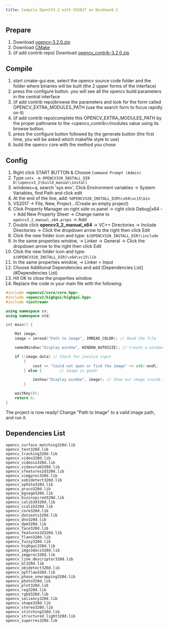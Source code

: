 ```yaml
---
title: Compile OpenCV3.2 with VS2017 on Windows8.1
---
```


## Prepare
1. Download [opencv-3.2.0.zip](https://github.com/opencv/opencv/archive/3.2.0.zip)
1. Download [CMake](https://cmake.org/download/)
1. (if add contrib repo) Download [opencv_contrib-3.2.0.zip](https://github.com/opencv/opencv_contrib/archive/3.2.0.zip)


## Compile
1. start cmake-gui.exe, select the opencv source code folder and the folder where binaries will be built (the 2 upper forms of the interface)
1. press the configure button. you will see all the opencv build parameters in the central interface
1. (if add contrib repo)browse the parameters and look for the form called OPENCV_EXTRA_MODULES_PATH (use the search form to focus rapidly on it)
1. (if add contrib repo)complete this OPENCV_EXTRA_MODULES_PATH by the proper pathname to the <opencv_contrib>/modules value using its browse button.
1. press the configure button followed by the generate button (the first time, you will be asked which makefile style to use)
1. build the opencv core with the method you chose 
## Config
1. Right click START BUTTON & Choose `Command Prompt (Admin)`
1. Type `setx -m OPENCV320_INSTALL_DIR D:\opencv3_2\build_manual\install`
1. windows+q, search 'sys env', Click Environment variables -> System Variables, find Path and click edit
1. At the end of the line, add: `%OPENCV320_INSTALL_DIR%\x64\vc15\bin`
1. VS2017 -> File, New, Project...(Create an empty project) 
1. Click Property Manager on right side vs panel -> right click Debug|x64 -> Add New Property Sheet -> Change name to `opencv3_2_manual_x64.props` -> Add
1. Double click **opencv3_2_manual_x64** -> VC++ Directories -> Include Directories -> Click the dropdown arrow to the right then click Edit
1. Click the new folder icon and type: `$(OPENCV320_INSTALL_DIR)\include`
1. In the same properties window,  -> Linker -> General -> Click the dropdown arrow to the right then click Edit
1. Click the new folder icon and type: `$(OPENCV320_INSTALL_DIR)\x64\vc15\lib`
1. In the same properties window, -> Linker > Input 
1. Choose Additional Dependencies and add [Dependencies List](#Dependencies List)
1. Hit OK to close the properties window.
1. Replace the code in your main file with the following:
``` c++
#include <opencv2/core/core.hpp>
#include <opencv2/highgui/highgui.hpp>
#include <iostream>

using namespace cv;
using namespace std;

int main() {

	Mat image;
	image = imread("Path to image", IMREAD_COLOR); // Read the file

	namedWindow("Display window", WINDOW_AUTOSIZE); // Create a window for display.

	if (!image.data) // Check for invalid input
		{
			cout << "Could not open or find the image" << std::endl;
		} else {		// Image is good!

			imshow("Display window", image); // Show our image inside it.
		}

	waitKey(0);
	return 0;
}
```
The project is now ready! Change "Path to Image" to a valid image path, and run it.


## Dependencies List
``` 
opencv_surface_matching320d.lib
opencv_text320d.lib
opencv_tracking320d.lib
opencv_video320d.lib
opencv_videoio320d.lib
opencv_videostab320d.lib
opencv_xfeatures2d320d.lib
opencv_ximgproc320d.lib
opencv_xobjdetect320d.lib
opencv_xphoto320d.lib
opencv_aruco320d.lib
opencv_bgsegm320d.lib
opencv_bioinspired320d.lib
opencv_calib3d320d.lib
opencv_ccalib320d.lib
opencv_core320d.lib
opencv_datasets320d.lib
opencv_dnn320d.lib
opencv_dpm320d.lib
opencv_face320d.lib
opencv_features2d320d.lib
opencv_flann320d.lib
opencv_fuzzy320d.lib
opencv_highgui320d.lib
opencv_imgcodecs320d.lib
opencv_imgproc320d.lib
opencv_line_descriptor320d.lib
opencv_ml320d.lib
opencv_objdetect320d.lib
opencv_optflow320d.lib
opencv_phase_unwrapping320d.lib
opencv_photo320d.lib
opencv_plot320d.lib
opencv_reg320d.lib
opencv_rgbd320d.lib
opencv_saliency320d.lib
opencv_shape320d.lib
opencv_stereo320d.lib
opencv_stitching320d.lib
opencv_structured_light320d.lib
opencv_superres320d.lib
```
